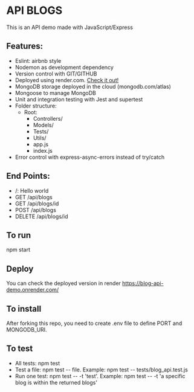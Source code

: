 # API BLOGS

This is an API demo made with JavaScript/Express

## Features:

- Eslint: airbnb style
- Nodemon as development dependency
- Version control with GIT/GITHUB
- Deployed using render.com. [Check it out!](https://blog-api-demo.onrender.com/)
- MongoDB storage deployed in the cloud (mongodb.com/atlas)
- Mongoose to manage MongoDB
- Unit and integration testing with Jest and supertest
- Folder structure:
  - Root:
    - Controllers/
    - Models/
    - Tests/
    - Utils/
    - app.js
    - index.js
- Error control with express-async-errors instead of try/catch

## End Points:

- /: Hello world
- GET /api/blogs
- GET /api/blogs/id
- POST /api/blogs
- DELETE /api/blogs/id

## To run

npm start

## Deploy

You can check the deployed version in render https://blog-api-demo.onrender.com/

## To install

After forking this repo, you need to create .env file to define PORT and MONGODB_URI.

## To test

- All tests: npm test
- Test a file: npm test -- file. Example: npm test -- tests/blog_api.test.js
- Run one test: npm test -- -t 'test'. Example: npm test -- -t 'a specific blog is within the returned blogs'
